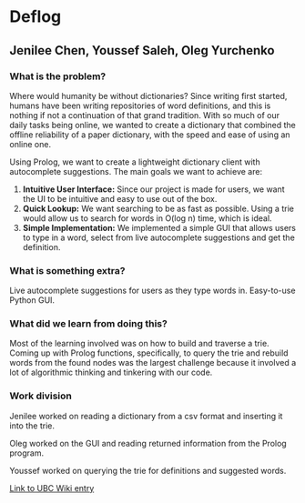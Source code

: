 # Deflog
## Jenilee Chen, Youssef Saleh, Oleg Yurchenko

### What is the problem?
Where would humanity be without dictionaries? Since writing first started, humans have been writing repositories of word definitions, and this is nothing if not a continuation of that grand tradition. With so much of our daily tasks being online, we wanted to create a dictionary that combined the offline reliability of a paper dictionary, with the speed and ease of using an online one.

Using Prolog, we want to create a lightweight dictionary client with autocomplete suggestions. The main goals we want to achieve are:

1. **Intuitive User Interface:** Since our project is made for users, we want the UI to be intuitive and easy to use out of the box.
2. **Quick Lookup:** We want searching to be as fast as possible. Using a trie would allow us to search for words in O(log n) time, which is ideal.
3. **Simple Implementation:** We implemented a simple GUI that allows users to type in a word, select from live autocomplete suggestions and get the definition.

### What is something extra?
Live autocomplete suggestions for users as they type words in.
Easy-to-use Python GUI.

### What did we learn from doing this?
Most of the learning involved was on how to build and traverse a trie.
Coming up with Prolog functions, specifically, to query the trie and rebuild words from the found nodes was the largest challenge because it involved a lot of algorithmic thinking and tinkering with our code.

### Work division
Jenilee worked on reading a dictionary from a csv format and inserting it into the trie.

Oleg worked on the GUI and reading returned information from the Prolog program.

Youssef worked on querying the trie for definitions and suggested words.

[Link to UBC Wiki entry](https://wiki.ubc.ca/Course:CPSC312-2024/Deflog)
